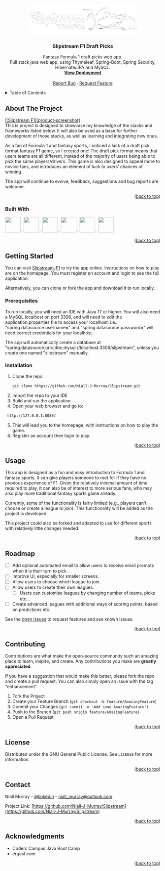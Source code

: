 <a name="readme-top"></a>
<br/>
<div align="center">
  <a href="https://slipstreamf1-production.up.railway.app/home">
    <img src="https://github.com/Niall-J-Murray/Slipstream/blob/main/src/main/resources/static/images/customLogoWhite.png" alt="Logo" width="350" height="100">
  </a>

<h3 align="center">Slipstream F1 Draft Picks</h3>

  <p align="center">
Fantasy Formula 1 draft picks web app.
      <br />
Full stack java web app, using Thymeleaf, Spring-Boot, Spring Security, Hibernate/JPA and MySQL.
    <br />
    <a href="https://slipstreamf1-production.up.railway.app/home"><strong>View Deployment</strong></a>
    <br />
    <br />
   </a>
    <a href="https://github.com/Niall-J-Murray/Slipstream/blob/main/issues">Report Bug</a>
    ·
    <a href="https://github.com/Niall-J-Murray/Slipstream/blob/main/issues">Request Feature</a>
  </p>
</div>

<details>
  <summary>Table of Contents</summary>
  <ol>
    <li>
      <a href="#about-the-project">About The Project</a>
      <ul>
        <li><a href="#built-with">Built With</a></li>
      </ul>
    </li>
    <li>
      <a href="#getting-started">Getting Started</a>
      <ul>
        <li><a href="#prerequisites">Prerequisites</a></li>
        <li><a href="#installation">Installation</a></li>
      </ul>
    </li>
    <li><a href="#usage">Usage</a></li>
    <li><a href="#roadmap">Roadmap</a></li>
    <li><a href="#contributing">Contributing</a></li>
    <li><a href="#license">License</a></li>
    <li><a href="#contact">Contact</a></li>
    <li><a href="#acknowledgments">Acknowledgments</a></li>
  </ol>
</details>

## About The Project

[![Slipstream F1][product-screenshot]](https://slipstreamf1-production.up.railway.app/home)</br>
This is project is designed to showcase my knowledge of the stacks and frameworks listed below.
It will also be used as a base for further development of those stacks, as well as learning and integrating new ones.

As a fan of Formula 1 and fantasy sports, I noticed a lack of a draft pick format fantasy F1 game, so I created one!
The draft pick format means that users teams are all different, instead of the majority of users being able to pick the same players/drivers.
This game is also designed to appeal more to novice fans, and introduces an element of luck to users’ chances of winning.

The app will continue to evolve, feedback, suggestions and bug reports are welcome.

<p align="right">(<a href="#readme-top">back to top</a>)</p>


### Built With
<a href="https://www.java.com">
  <img src="https://cdn.jsdelivr.net/gh/devicons/devicon/icons/java/java-original-wordmark.svg" width="50" height="50" /></a>-
<a href="https://spring.io/projects/spring-boot">
  <img src="https://cdn.jsdelivr.net/gh/devicons/devicon/icons/spring/spring-original-wordmark.svg" width="50" height="50" /></a>-
<a href="https://www.mysql.com/">
  <img src="https://cdn.jsdelivr.net/gh/devicons/devicon/icons/mysql/mysql-original.svg" width="50" height="50" /></a>-
<a href="https://developer.mozilla.org/en-US/docs/Web/HTML">
  <img src="https://cdn.jsdelivr.net/gh/devicons/devicon/icons/html5/html5-plain-wordmark.svg" width="50" height="50" /></a>-
<a href="https://developer.mozilla.org/en-US/docs/Web/CSS">
  <img src="https://cdn.jsdelivr.net/gh/devicons/devicon/icons/css3/css3-plain-wordmark.svg" width="50" height="50" /></a>-
<a href="https://developer.mozilla.org/en-US/docs/Web/JavaScript">
  <img src="https://cdn.jsdelivr.net/gh/devicons/devicon/icons/javascript/javascript-original.svg" width="50" height="50" /></a> 
<p align="right">(<a href="#readme-top">back to top</a>)</p>

## Getting Started
You can visit <a href="https://slipstreamf1-production.up.railway.app/home">Slipstream-F1</a> to try the app online. Instructions on how to play are on the homepage.
You must register an account and login to see the full application.

Alternatively, you can clone or fork the app and download it to run locally.

### Prerequisites
To run locally, you will need an IDE with Java 17 or higher.
You will also need a MySQL localhost on port 3306, and will need to edit the application.properties file to access your localhost:
i.e.: "spring.datasource.username=" and "spring.datasource.password=" will need correct credentials for your localhost.

The app will automatically create a database at "spring.datasource.url=jdbc:mysql://localhost:3306/slipstream", unless you create one named "slipstream" manually.

### Installation

1. Clone the repo
   ```sh
   git clone https://github.com/Niall-J-Murray/Slipstream.git
   ```
2. Import the repo to your IDE
3. Build and run the application
4. Open your web browser and go to:
  ```sh
   http://127.0.0.1:8080/
   ```
5. This will lead you to the homepage, with instructions on how to play the game.
6. Register an account then login to play.
<p align="right">(<a href="#readme-top">back to top</a>)</p>


## Usage

This app is designed as a fun and easy introduction to Formula 1 and fantasy sports. It can give players someone to root for if they have no previous experience of F1. Given the relatively minimal amount of time required to play, it can also be of interest to more serious fans, who may also play more traditional fantasy sports game already.

Currently, some of the functionality is fairly limited (e.g., players can't choose or create a league to join). This functionality will be added as the project is developed.

This project could also be forked and adapted to use for different sports with relatively little changes needed. 
<p align="right">(<a href="#readme-top">back to top</a>)</p>

## Roadmap

- [ ] Add optional automated email to allow users to receive email prompts when it is their turn to pick.
- [ ] Improve UI, especially for smaller screens.
- [ ] Allow users to choose which league to join.
- [ ] Allow users to create their own leagues.
    - [ ] Users can customise leagues by changing number of teams, picks etc...
- [ ] Create advanced leagues with additional ways of scoring points, based on predictions etc.

See the [open issues](https://github.com/Niall-J-Murray/Slipstream/blob/main/issues) to request features and see known issues.
<p align="right">(<a href="#readme-top">back to top</a>)</p>

## Contributing

Contributions are what make the open-source community such an amazing place to learn, inspire, and create. Any contributions you make are **greatly appreciated**.

If you have a suggestion that would make this better, please fork the repo and create a pull request. You can also simply open an issue with the tag "enhancement".

1. Fork the Project
2. Create your Feature Branch (`git checkout -b feature/AmazingFeature`)
3. Commit your Changes (`git commit -m 'Add some AmazingFeature'`)
4. Push to the Branch (`git push origin feature/AmazingFeature`)
5. Open a Pull Request
<p align="right">(<a href="#readme-top">back to top</a>)</p>

## License

Distributed under the GNU General Public License. See `LICENSE` for more information.

<p align="right">(<a href="#readme-top">back to top</a>)</p>

## Contact

Niall Murray - [@linkedin](https://www.linkedin.com/in/niall-j-murray/) - niall_murray@outlook.com

Project Link: [https://github.com/Niall-J-Murray/Slipstream](https://github.com/Niall-J-Murray/Slipstream)
<p align="right">(<a href="#readme-top">back to top</a>)</p>



<!-- ACKNOWLEDGMENTS -->
## Acknowledgments

* Coders Campus Java Boot Camp
* ergast.com
<p align="right">(<a href="#readme-top">back to top</a>)</p>
